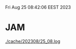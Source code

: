 Fri Aug 25 08:42:06 EEST 2023
# JAM
<a href='./cache/202308/25_08.log'>./cache/202308/25_08.log</a>
